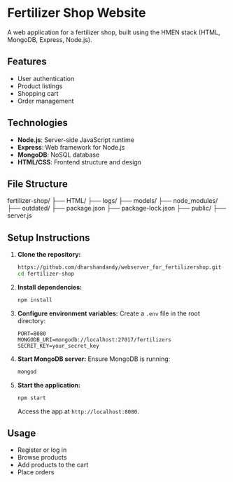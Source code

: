 # Fertilizer Shop Website

A web application for a fertilizer shop, built using the HMEN stack (HTML, MongoDB, Express, Node.js).

## Features

- User authentication
- Product listings
- Shopping cart
- Order management

## Technologies

- **Node.js**: Server-side JavaScript runtime
- **Express**: Web framework for Node.js
- **MongoDB**: NoSQL database
- **HTML/CSS**: Frontend structure and design

## File Structure

fertilizer-shop/
├── HTML/
├── logs/
├── models/
├── node_modules/
├── outdated/
├── package.json
├── package-lock.json
├── public/
├── server.js

## Setup Instructions

1. **Clone the repository:**
    ```bash
    https://github.com/dharshandandy/webserver_for_fertilizershop.git
    cd fertilizer-shop
    ```

2. **Install dependencies:**
    ```bash
    npm install
    ```

3. **Configure environment variables:**
    Create a `.env` file in the root directory:
    ```env
    PORT=8080
    MONGODB_URI=mongodb://localhost:27017/fertilizers
    SECRET_KEY=your_secret_key
    ```

4. **Start MongoDB server:**
    Ensure MongoDB is running:
    ```bash
    mongod
    ```

5. **Start the application:**
    ```bash
    npm start
    ```
    Access the app at `http://localhost:8080`.

## Usage

- Register or log in
- Browse products
- Add products to the cart
- Place orders
